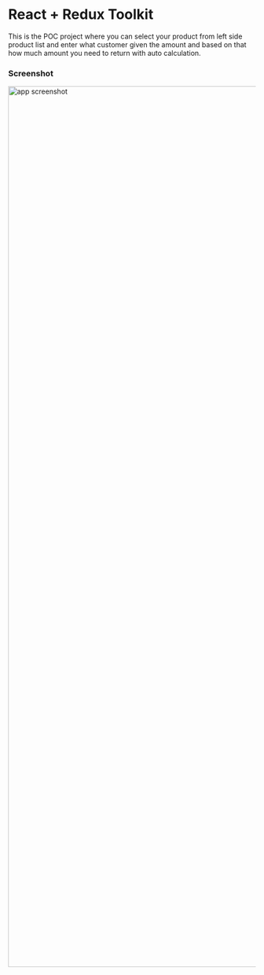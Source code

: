 # React + Redux Toolkit

This is the POC project where you can select your product from left side product list and enter what customer given the amount and based on that how much amount you need to return with auto calculation.


### Screenshot 
<img width="1791" alt="app screenshot" src="https://user-images.githubusercontent.com/10721667/213973868-28e6afc4-e30b-47be-86a3-6561b7c3d353.png">
